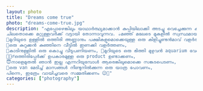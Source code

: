 ```yaml
---		
layout: photo
title: "Dreams come true"
photo: "dreams-come-true.jpg"
description: "എപ്പോഴെങ്കിലും യാഥാർത്ഥ്യമാക്കാൻ കുപ്പിയിലാക്കി അടച്ചു വെച്ചേക്കുന്ന കുറേ സ്വപ്നങ്ങൾ ഉണ്ട് എല്ലാവർക്കും... എനിക്കും..
ചിലതൊക്കെ മറ്റുള്ളവർക്ക് വട്ടായി തോന്നാവുന്നവ. ☕മഞ്ഞ് മലേടെ മുകളിൽ സ്വസ്ഥമായിരുന്ന് കട്ടൻചായ കുടിക്കണം,
🌳മുറിയുടെ ഉള്ളിൽ ഒത്തിരി അണ്ണാനും പക്ഷികളുമൊക്കെയുള്ള ഒരു കിളിച്ചുണ്ടൻമാവ് വളർത്തണം,
🦊ഒരു കുറുക്കൻ കുഞ്ഞിനെ വീട്ടിൽ ഇണക്കി വളർത്തണം,
🏡കാടിനുള്ളിൽ ഒരു കൊച്ചു വീടുപണിയണം, 🐠മുറിയുടെ ഒരു ഭിത്തി മുഴുവൻ aquarium വേണം,
💁🏻‍♂️ഒത്തിരിപ്പേർക്ക്‌ ഉപകാരമുള്ള ഒരു product ഉണ്ടാക്കണം,
😇നാളെമുതൽ ഞാൻ ഇല്ല എന്നറിയുമ്പോൾ ആരെങ്കിലുമൊക്കെ സങ്കടപെടണം,
🚌ഒരു van മേടിച്ച് മാസങ്ങൾ നീണ്ടുനിൽക്കുന്ന ഒരു യാത്ര പോവണം,
പിന്നെ, ഇത്രേം വായിച്ചവരെ സമ്മതിക്കണം 😉🤗"
categories: ["photography"]
---
```

